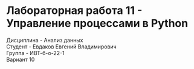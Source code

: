 # Лабораторная работа 11 - Управление процессами в Python
Дисциплина - Анализ данных
<br>
Студент - Евдаков Евгений Владимирович
<br>
Группа - ИВТ-б-о-22-1
<br>
Вариант 10
